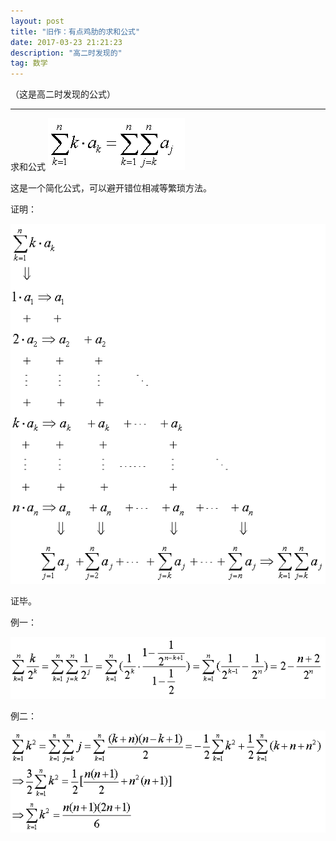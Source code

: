 ```yaml
---
layout: post
title: "旧作：有点鸡肋的求和公式"
date: 2017-03-23 21:21:23
description: "高二时发现的"
tag: 数学
---
```


（这是高二时发现的公式）

---

求和公式 ![](/images/posts/Sum/sum01.png)

这是一个简化公式，可以避开错位相减等繁琐方法。

证明：

![](/images/posts/Sum/sum02.png)

证毕。

例一：

![](/images/posts/Sum/sum03.png)

例二：

![](/images/posts/Sum/sum04.png)

